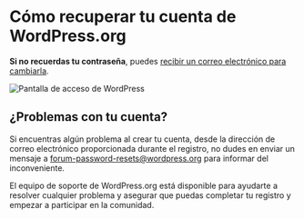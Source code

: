 # Cómo recuperar tu cuenta de WordPress.org

**Si no recuerdas tu contraseña**, puedes [recibir un correo electrónico para cambiarla](https://login.wordpress.org/lostpassword?locale=es_ES).

![Pantalla de acceso de WordPress](https://raw.githubusercontent.com/WPES/spain-handbook/master/assets/manuales-wordpress-recuperar-1.png)

## ¿Problemas con tu cuenta?

Si encuentras algún problema al crear tu cuenta, desde la dirección de correo electrónico proporcionada durante el registro, no dudes en enviar un mensaje a [forum-password-resets@wordpress.org](mailto:forum-password-resets@wordpress.org) para informar del inconveniente.

El equipo de soporte de WordPress.org está disponible para ayudarte a resolver cualquier problema y asegurar que puedas completar tu registro y empezar a participar en la comunidad.
